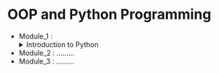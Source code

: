 # OOP and Python Programming

* Module_1 :  
        <details>
           <summary>Introduction to Python</summary>
           <li>
                <ol>Variable</ol>
                <ol>Variable2</ol>
                <ol>Variable3</ol>
           </li>
         </details>
* Module_2 : .........
* Module_3 : .........

